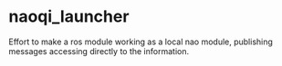 naoqi_launcher
==============

Effort to make a ros module working as a local nao module, publishing messages accessing directly to the information.
